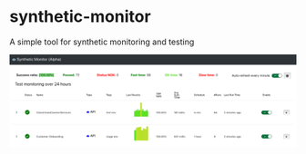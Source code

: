 # synthetic-monitor
A simple tool for synthetic monitoring and testing



![Overview screen](screenshot1.png)

